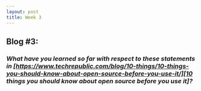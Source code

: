 ```yaml
---
layout: post
title: Week 3
---
```

## **Blog #3:**  

### **_What have you learned so far with respect to these statements in [https://www.techrepublic.com/blog/10-things/10-things-you-should-know-about-open-source-before-you-use-it/][10 things you should know about open source before you use it]?_**  
